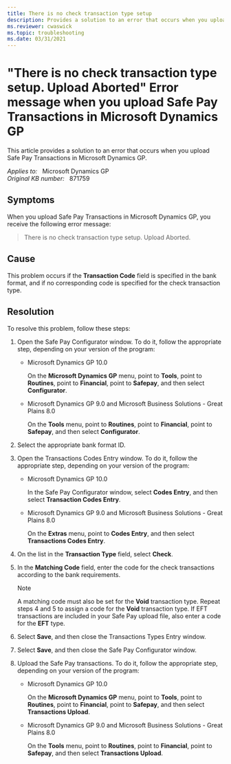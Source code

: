 ```yaml
---
title: There is no check transaction type setup
description: Provides a solution to an error that occurs when you upload Safe Pay Transactions in Microsoft Dynamics GP.
ms.reviewer: cwaswick
ms.topic: troubleshooting
ms.date: 03/31/2021
---
```

# "There is no check transaction type setup. Upload Aborted" Error message when you upload Safe Pay Transactions in Microsoft Dynamics GP

This article provides a solution to an error that occurs when you upload Safe Pay Transactions in Microsoft Dynamics GP.

_Applies to:_ &nbsp; Microsoft Dynamics GP  
_Original KB number:_ &nbsp; 871759

## Symptoms

When you upload Safe Pay Transactions in Microsoft Dynamics GP, you receive the following error message:

> There is no check transaction type setup. Upload Aborted.

## Cause

This problem occurs if the **Transaction Code** field is specified in the bank format, and if no corresponding code is specified for the check transaction type.

## Resolution

To resolve this problem, follow these steps:

1. Open the Safe Pay Configurator window. To do it, follow the appropriate step, depending on your version of the program:
   - Microsoft Dynamics GP 10.0

        On the **Microsoft Dynamics GP** menu, point to **Tools**, point to **Routines**, point to **Financial**, point to **Safepay**, and then select **Configurator**.
   - Microsoft Dynamics GP 9.0 and Microsoft Business Solutions - Great Plains 8.0

        On the **Tools** menu, point to **Routines**, point to **Financial**, point to **Safepay**, and then select **Configurator**.

2. Select the appropriate bank format ID.
3. Open the Transactions Codes Entry window. To do it, follow the appropriate step, depending on your version of the program:
   - Microsoft Dynamics GP 10.0

        In the Safe Pay Configurator window, select **Codes Entry**, and then select **Transaction Codes Entry**.
   - Microsoft Dynamics GP 9.0 and Microsoft Business Solutions - Great Plains 8.0

        On the **Extras** menu, point to **Codes Entry**, and then select **Transactions Codes Entry**.
4. On the list in the **Transaction Type** field, select **Check**.
5. In the **Matching Code** field, enter the code for the check transactions according to the bank requirements.

    > [!NOTE]
    > A matching code must also be set for the **Void** transaction type. Repeat steps 4 and 5 to assign a code for the **Void** transaction type. If EFT transactions are included in your Safe Pay upload file, also enter a code for the **EFT** type.

6. Select **Save**, and then close the Transactions Types Entry window.
7. Select **Save**, and then close the Safe Pay Configurator window.
8. Upload the Safe Pay transactions. To do it, follow the appropriate step, depending on your version of the program:
   - Microsoft Dynamics GP 10.0

      On the **Microsoft Dynamics GP** menu, point to **Tools**, point to **Routines**, point to **Financial**, point to **Safepay**, and then select **Transactions Upload**.
   - Microsoft Dynamics GP 9.0 and Microsoft Business Solutions - Great Plains 8.0

      On the **Tools** menu, point to **Routines**, point to **Financial**, point to **Safepay**, and then select **Transactions Upload**.
